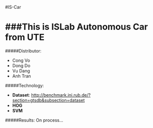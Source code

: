 #IS-Car

###This is ISLab Autonomous Car from UTE
===========================================
#####Distributor:
- Cong Vo
- Dong Do 
- Vu Dang
- Anh Tran

#####Technology:
- **Dataset**: http://benchmark.ini.rub.de/?section=gtsdb&subsection=dataset
- **HOG**
- **SVM**

#####Results:
On process...